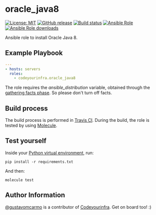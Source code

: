# oracle_java8

[![License: MIT](https://img.shields.io/badge/License-MIT-yellow.svg)](https://opensource.org/licenses/MIT) [![GitHub release](https://img.shields.io/github/release/codeyourinfra/oracle_java8.svg)](https://github.com/codeyourinfra/oracle_java8/releases/latest) [![Build status](https://travis-ci.org/codeyourinfra/oracle_java8.svg?branch=master)](https://travis-ci.org/codeyourinfra/oracle_java8) [![Ansible Role](https://img.shields.io/ansible/role/29189.svg)](https://galaxy.ansible.com/codeyourinfra/oracle_java8) 
[![Ansible Role downloads](https://img.shields.io/ansible/role/d/29189.svg)](https://galaxy.ansible.com/codeyourinfra/oracle_java8)


Ansible role to install Oracle Java 8.

## Example Playbook

```yml
---
- hosts: servers
  roles:
    - codeyourinfra.oracle_java8
```

The role requires the *ansible_distribution* variable, obtained through the [gathering facts phase](https://docs.ansible.com/ansible/latest/user_guide/playbooks_variables.html#information-discovered-from-systems-facts). So please don't turn off facts.

## Build process

The build process is performed in [Travis CI](https://travis-ci.org/codeyourinfra/oracle_java8). During the build, the role is tested by using [Molecule](https://molecule.readthedocs.io).

## Test yourself

Inside your [Python virtual environment](https://docs.python.org/3/tutorial/venv.html), run:

`pip install -r requirements.txt`

And then:

`molecule test`

## Author Information

[@gustavomcarmo](https://github.com/gustavomcarmo) is a contributor of [Codeyourinfra](https://github.com/codeyourinfra). Get on board too! :)
